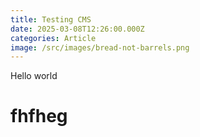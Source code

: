 ```yaml
---
title: Testing CMS
date: 2025-03-08T12:26:00.000Z
categories: Article
image: /src/images/bread-not-barrels.png
---
```

Hello world

# fhfheg

![]()
